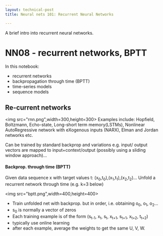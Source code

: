 ```yaml
---
layout: technical-post
title: Neural nets 101: Recurrent Neural Networks 	

---
```


A brief intro into recurrent neural networks. 



# NN08 - recurrent networks, BPTT

In this notebook: 
- recurrent networks
- backpropagation through time (BPTT) 
- time-series models
- sequence models


## Re-current networks

<img src="rnn.png",width=300,height=300>
Examples include: Hopfield, Boltzmann, Echo-state, Long-short term memory(LSTMs), Nonlinear AutoRegressive network with eXogenous inputs (NARX), Elman and Jordan networks etc. 

Can be trained by standard backprop and variations e.g. input/ output vectors are mapped to input+context/output (possibly using a sliding window approach)...


#### Backprop. through time (BPTT) 
Given data  sequence x with target values t: (x<sub>0</sub>,t<sub>0</sub>),(x<sub>1</sub>,t<sub>1</sub>),(x<sub>2</sub>,t<sub>2</sub>)...
Unfold a recurrent network through time (e.g. k=3 below) 

<img src="bptt.png",width=400,height=400>

- Train unfolded net with backprop. but in order, i.e. obtaining o<sub>0</sub>, o<sub>1</sub>, o<sub>2</sub>...
- s<sub>0</sub> is normally a vector of zeros
- Each training example is of the form (s<sub>t-1</sub>, x<sub>t</sub>, s<sub>t</sub>, x<sub>t+1</sub>, s<sub>t+1</sub>, x<sub>t+2</sub>, t<sub>t+2</sub>)
- typically use online learning
- after each example, average the weights to get the same U, V, W. 




```python



```


```python

```
